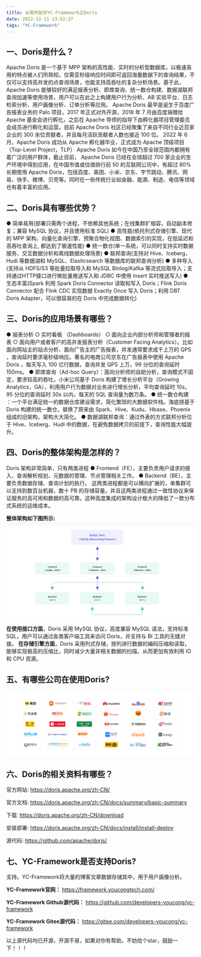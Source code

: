 ```yaml
---
title: 从零开始学YC-Framework之Doris
date: 2022-12-11 13:52:27
tags: "YC-Framework"
---
```


## 一、Doris是什么？
<!--more-->
Apache Doris 是一个基于 MPP 架构的高性能、实时的分析型数据库，以极速易用的特点被人们所熟知，仅需亚秒级响应时间即可返回海量数据下的查询结果，不仅可以支持高并发的点查询场景，也能支持高吞吐的复杂分析场景。基于此，Apache Doris 能够较好的满足报表分析、即席查询、统一数仓构建、数据湖联邦查询加速等使用场景，用户可以在此之上构建用户行为分析、AB 实验平台、日志检索分析、用户画像分析、订单分析等应用。
Apache Doris 最早是诞生于百度广告报表业务的 Palo 项目，2017 年正式对外开源，2018 年 7 月由百度捐赠给 Apache 基金会进行孵化，之后在 Apache 导师的指导下由孵化器项目管理委员会成员进行孵化和运营。目前 Apache Doris 社区已经聚集了来自不同行业近百家企业的 300 余位贡献者，并且每月活跃贡献者人数也接近 100 位。 2022 年 6 月，Apache Doris 成功从 Apache 孵化器毕业，正式成为 Apache 顶级项目（Top-Level Project，TLP）
Apache Doris 如今在中国乃至全球范围内都拥有着广泛的用户群体，截止目前， Apache Doris 已经在全球超过 700 家企业的生产环境中得到应用，在中国市值或估值排行前 50 的互联网公司中，有超过 80% 长期使用 Apache Doris，包括百度、美团、小米、京东、字节跳动、腾讯、网易、快手、微博、贝壳等。同时在一些传统行业如金融、能源、制造、电信等领域也有着丰富的应用。

## 二、Doris具有哪些优势？
● 简单易用(部署只需两个进程，不依赖其他系统；在线集群扩缩容，自动副本修复；兼容 MySQL 协议，并且使用标准 SQL)
● 高性能(依托列式存储引擎、现代的 MPP 架构、向量化查询引擎、预聚合物化视图、数据索引的实现，在低延迟和高吞吐查询上, 都达到了极速性能)
● 统一数仓(单一系统，可以同时支持实时数据服务、交互数据分析和离线数据处理场景)
● 联邦查询(支持对 Hive、Iceberg、Hudi 等数据湖和 MySQL、Elasticsearch 等数据库的联邦查询分析)
● 多种导入(支持从 HDFS/S3 等批量拉取导入和 MySQL Binlog/Kafka 等流式拉取导入；支持通过HTTP接口进行微批量推送写入和 JDBC 中使用 Insert 实时推送写入)
● 生态丰富(Spark 利用 Spark Doris Connector 读取和写入 Doris；Flink Doris Connector 配合 Flink CDC 实现数据 Exactly Once 写入 Doris；利用 DBT Doris Adapter，可以很容易的在 Doris 中完成数据转化)

## 三、Doris的应用场景有哪些？
● 报表分析
  ○ 实时看板 （Dashboards）
  ○ 面向企业内部分析师和管理者的报表
  ○ 面向用户或者客户的高并发报表分析（Customer Facing Analytics）。比如面向网站主的站点分析、面向广告主的广告报表，并发通常要求成千上万的 QPS ，查询延时要求毫秒级响应。著名的电商公司京东在广告报表中使用 Apache Doris ，每天写入 100 亿行数据，查询并发 QPS 上万，99 分位的查询延时 150ms。
● 即席查询（Ad-hoc Query）：面向分析师的自助分析，查询模式不固定，要求较高的吞吐。小米公司基于 Doris 构建了增长分析平台（Growing Analytics，GA），利用用户行为数据对业务进行增长分析，平均查询延时 10s，95 分位的查询延时 30s 以内，每天的 SQL 查询量为数万条。
● 统一数仓构建 ：一个平台满足统一的数据仓库建设需求，简化繁琐的大数据软件栈。海底捞基于 Doris 构建的统一数仓，替换了原来由 Spark、Hive、Kudu、Hbase、Phoenix 组成的旧架构，架构大大简化。
● 数据湖联邦查询：通过外表的方式联邦分析位于 Hive、Iceberg、Hudi 中的数据，在避免数据拷贝的前提下，查询性能大幅提升。

## 四、Doris的整体架构是怎样的？
Doris 架构非常简单，只有两类进程
● Frontend（FE），主要负责用户请求的接入、查询解析规划、元数据的管理、节点管理相关工作。
● Backend（BE），主要负责数据存储、查询计划的执行。
这两类进程都是可以横向扩展的，单集群可以支持到数百台机器，数十 PB 的存储容量。并且这两类进程通过一致性协议来保证服务的高可用和数据的高可靠。这种高度集成的架构设计极大的降低了一款分布式系统的运维成本。

**整体架构如下图所示:**
![整体架构图](从零开始学YC-Framework之Doris/01.png)

**在使用接口方面**，Doris 采用 MySQL 协议，高度兼容 MySQL 语法，支持标准 SQL，用户可以通过各类客户端工具来访问 Doris，并支持与 BI 工具的无缝对接。
**在存储引擎方面**，Doris 采用列式存储，按列进行数据的编码压缩和读取，能够实现极高的压缩比，同时减少大量非相关数据的扫描，从而更加有效利用 IO 和 CPU 资源。


## 五、有哪些公司在使用Doris?
![用户使用](从零开始学YC-Framework之Doris/02.png)

## 六、Doris的相关资料有哪些？
官方网站:
https://doris.apache.org/zh-CN/

官方文档:
https://doris.apache.org/zh-CN/docs/summary/basic-summary

下载:
https://doris.apache.org/zh-CN/download

安装部署:
https://doris.apache.org/zh-CN/docs/install/install-deploy

源代码:
https://github.com/apache/doris/


## 七、YC-Framework是否支持Doris?
支持。YC-Framework将大量的博客文章数据存储其中，用于用户画像分析。

**YC-Framework官网：**
https://framework.youcongtech.com/

**YC-Framework Github源代码：**
https://github.com/developers-youcong/yc-framework

**YC-Framework Gitee源代码：**
https://gitee.com/developers-youcong/yc-framework

以上源代码均已开源，开源不易，如果对你有帮助，不妨给个star，鼓励一下！！！